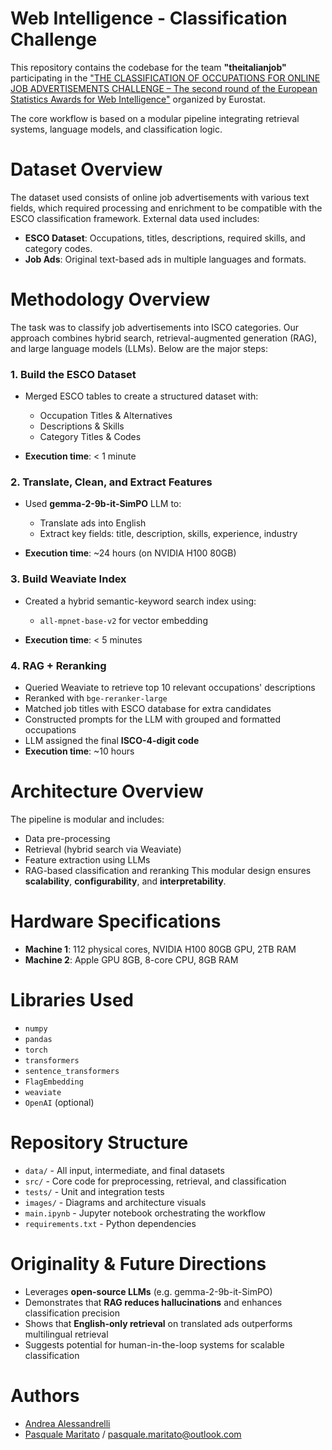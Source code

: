 # Web Intelligence - Classification Challenge

This repository contains the codebase for the team **"theitalianjob"** participating in the ["THE CLASSIFICATION OF OCCUPATIONS FOR ONLINE JOB ADVERTISEMENTS CHALLENGE – The second round of the European Statistics Awards for Web Intelligence"](https://statistics-awards.eu/competitions/12#participate-submit_results) organized by Eurostat.

The core workflow is based on a modular pipeline integrating retrieval systems, language models, and classification logic.

# Dataset Overview

The dataset used consists of online job advertisements with various text fields, which required processing and enrichment to be compatible with the ESCO classification framework. External data used includes:

* **ESCO Dataset**: Occupations, titles, descriptions, required skills, and category codes.
* **Job Ads**: Original text-based ads in multiple languages and formats.

# Methodology Overview

The task was to classify job advertisements into ISCO categories. Our approach combines hybrid search, retrieval-augmented generation (RAG), and large language models (LLMs). Below are the major steps:

### 1. **Build the ESCO Dataset**

* Merged ESCO tables to create a structured dataset with:

  * Occupation Titles & Alternatives
  * Descriptions & Skills
  * Category Titles & Codes
* **Execution time**: < 1 minute

### 2. **Translate, Clean, and Extract Features**

* Used **gemma-2-9b-it-SimPO** LLM to:

  * Translate ads into English
  * Extract key fields: title, description, skills, experience, industry
* **Execution time**: \~24 hours (on NVIDIA H100 80GB)

### 3. **Build Weaviate Index**

* Created a hybrid semantic-keyword search index using:

  * `all-mpnet-base-v2` for vector embedding
* **Execution time**: < 5 minutes

### 4. **RAG + Reranking**

* Queried Weaviate to retrieve top 10 relevant occupations' descriptions
* Reranked with `bge-reranker-large`
* Matched job titles with ESCO database for extra candidates
* Constructed prompts for the LLM with grouped and formatted occupations
* LLM assigned the final **ISCO-4-digit code**
* **Execution time**: \~10 hours

# Architecture Overview

The pipeline is modular and includes:

* Data pre-processing
* Retrieval (hybrid search via Weaviate)
* Feature extraction using LLMs
* RAG-based classification and reranking
  This modular design ensures **scalability**, **configurability**, and **interpretability**.

# Hardware Specifications

* **Machine 1**: 112 physical cores, NVIDIA H100 80GB GPU, 2TB RAM
* **Machine 2**: Apple GPU 8GB, 8-core CPU, 8GB RAM

# Libraries Used

* `numpy`
* `pandas`
* `torch`
* `transformers`
* `sentence_transformers`
* `FlagEmbedding`
* `weaviate`
* `OpenAI` (optional)

# Repository Structure

* `data/` - All input, intermediate, and final datasets
* `src/` - Core code for preprocessing, retrieval, and classification
* `tests/` - Unit and integration tests
* `images/` - Diagrams and architecture visuals
* `main.ipynb` - Jupyter notebook orchestrating the workflow
* `requirements.txt` - Python dependencies

# Originality & Future Directions

* Leverages **open-source LLMs** (e.g. gemma-2-9b-it-SimPO)
* Demonstrates that **RAG reduces hallucinations** and enhances classification precision
* Shows that **English-only retrieval** on translated ads outperforms multilingual retrieval
* Suggests potential for human-in-the-loop systems for scalable classification


# Authors

* [Andrea Alessandrelli](mailto:a.alessandrelli@studenti.unipi.it)
* [Pasquale Maritato](mailto:p.maritato@studenti.unipi.it) / [pasquale.maritato@outlook.com](mailto:pasquale.maritato@outlook.com)
